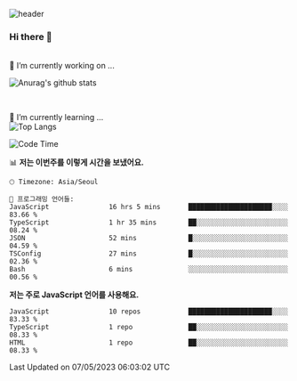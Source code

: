 ![header](https://capsule-render.vercel.app/api?type=waving&color=timeAuto&height=300&section=header&text=thornewater%20render&fontSize=90)
<br>


### Hi there 👋
<br>
🔭 I’m currently working on ...
<br>

![Anurag's github stats](https://github-readme-stats.vercel.app/api?username=thornewater&theme=radical&show_icons=true)

<br>

🌱 I’m currently learning ...
<br>
![Top Langs](https://github-readme-stats.vercel.app/api/top-langs/?username=thornewater&layout=compact&theme=radical&show_icons=true)
<br>

<!--START_SECTION:waka-->
![Code Time](http://img.shields.io/badge/Code%20Time-274%20hrs%2049%20mins-blue)

📊 **저는 이번주를 이렇게 시간을 보냈어요.** 

```text
🕑︎ Timezone: Asia/Seoul

💬 프로그래밍 언어들: 
JavaScript               16 hrs 5 mins       █████████████████████░░░░   83.66 % 
TypeScript               1 hr 35 mins        ██░░░░░░░░░░░░░░░░░░░░░░░   08.24 % 
JSON                     52 mins             █░░░░░░░░░░░░░░░░░░░░░░░░   04.59 % 
TSConfig                 27 mins             █░░░░░░░░░░░░░░░░░░░░░░░░   02.36 % 
Bash                     6 mins              ░░░░░░░░░░░░░░░░░░░░░░░░░   00.56 % 
```

**저는 주로 JavaScript 언어를 사용해요.** 

```text
JavaScript               10 repos            █████████████████████░░░░   83.33 % 
TypeScript               1 repo              ██░░░░░░░░░░░░░░░░░░░░░░░   08.33 % 
HTML                     1 repo              ██░░░░░░░░░░░░░░░░░░░░░░░   08.33 % 
```




 Last Updated on 07/05/2023 06:03:02 UTC
<!--END_SECTION:waka-->


<!--
**thornewater/thornewater** is a ✨ _special_ ✨ repository because its `README.md` (this file) appears on your GitHub profile.

Here are some ideas to get you started:

- 🔭 I’m currently working on ...
- 🌱 I’m currently learning ...
- 👯 I’m looking to collaborate on ...
- 🤔 I’m looking for help with ...
- 💬 Ask me about ...
- 📫 How to reach me: ...
- 😄 Pronouns: ...
- ⚡ Fun fact: ...
-->
